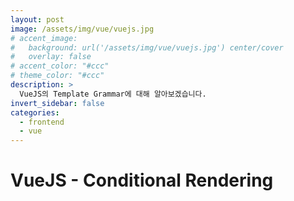 ```yaml
---
layout: post
image: /assets/img/vue/vuejs.jpg
# accent_image:
#   background: url('/assets/img/vue/vuejs.jpg') center/cover
#   overlay: false
# accent_color: "#ccc"
# theme_color: "#ccc"
description: >
  VueJS의 Template Grammar에 대해 알아보겠습니다.
invert_sidebar: false
categories:
  - frontend
  - vue
---
```


# VueJS - Conditional Rendering